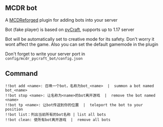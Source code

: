 MCDR bot 
--------
A [MCDReforged](https://github.com/Fallen-Breath/MCDReforged) plugin for adding bots into your server

Bot (fake player) is based on [pyCraft](https://github.com/ammaraskar/pyCraft), supports up to 1.17 server

Bot will be automatically set to creative mode for its safety. Don't worry it wont affect the game. Also you can set the default gamemode in the plugin

Don't forget to write your server port in `config/mcdr_pycraft_bot/config.json`

## Command

```
!!bot add <name>: 召唤一个bot，名称为bot_<name>  |  summon a bot named bot_<name>
!!bot stop <name>: 让名称为<name>的bot离开游戏  |  remove the bot named <name>
!!bot tp <name>: 让bot传送到你的位置  |  teleport the bot to your position
!!bot list：列出当前所有的bot名称 | list all bots
!!bot clean: 使所有bot离开游戏  |  remove all bots
```
